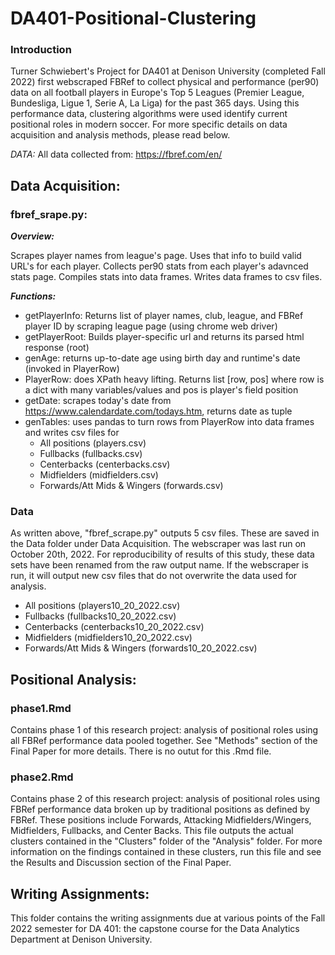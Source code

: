 # DA401-Positional-Clustering

### Introduction

Turner Schwiebert's Project for DA401 at Denison University (completed Fall 2022) first webscraped FBRef to collect physical and performance (per90) data on all football players in Europe's Top 5 Leagues (Premier League, Bundesliga, Ligue 1, Serie A, La Liga) for the past 365 days. Using this performance data, clustering algorithms were used identify current positional roles in modern soccer. For more specific details on data acquisition and analysis methods, please read below.  

*DATA:* All data collected from: https://fbref.com/en/

## Data Acquisition:

### fbref_srape.py:

***Overview:***

Scrapes player names from league's page. Uses that info to build valid URL's for each player. Collects per90 stats from each player's adavnced stats page. Compiles stats into data frames. Writes data frames to csv files.

***Functions:***

  - getPlayerInfo: Returns list of player names, club, league, and FBRef player ID by scraping league page (using chrome web driver)
  - getPlayerRoot: Builds player-specific url and returns its parsed html response (root)
  - genAge: returns up-to-date age using birth day and runtime's date (invoked in PlayerRow)
  - PlayerRow: does XPath heavy lifting. Returns list [row, pos] where row is a dict with many variables/values and pos is player's field position
  - getDate: scrapes today's date from https://www.calendardate.com/todays.htm, returns date as tuple
  - genTables: uses pandas to turn rows from PlayerRow into data frames and writes csv files for
      - All positions (players.csv)
      - Fullbacks (fullbacks.csv)
      - Centerbacks (centerbacks.csv)
      - Midfielders (midfielders.csv)
      - Forwards/Att Mids & Wingers (forwards.csv)
      
### Data

As written above, "fbref_scrape.py" outputs 5 csv files. These are saved in the Data folder under Data Acquisition. 
The webscraper was last run on October 20th, 2022. For reproducibility of results of this study, these data sets have been renamed from the raw output name. If the webscraper is run, it will output new csv files that do not overwrite the data used for analysis. 
- All positions (players10_20_2022.csv)
- Fullbacks (fullbacks10_20_2022.csv)
- Centerbacks (centerbacks10_20_2022.csv)
- Midfielders (midfielders10_20_2022.csv)
- Forwards/Att Mids & Wingers (forwards10_20_2022.csv)

## Positional Analysis:

### phase1.Rmd

Contains phase 1 of this research project: analysis of positional roles using all FBRef performance data pooled together. See "Methods" section of the Final Paper for more details.
There is no outut for this .Rmd file. 

### phase2.Rmd

Contains phase 2 of this research project: analysis of positional roles using FBRef performance data broken up by traditional positions as defined by FBRef. 
These positions include Forwards, Attacking Midfielders/Wingers, Midfielders, Fullbacks, and Center Backs. 
This file outputs the actual clusters contained in the "Clusters" folder of the "Analysis" folder. For more information on the findings contained in these clusters, run this file and see the Results and Discussion section of the Final Paper. 

## Writing Assignments:

This folder contains the writing assignments due at various points of the Fall 2022 semester for DA 401: the capstone course for the Data Analytics Department at Denison University. 


